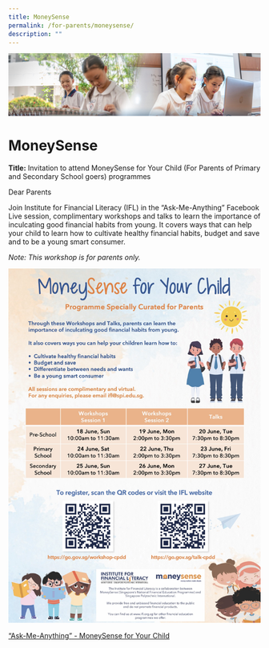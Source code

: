 ```yaml
---
title: MoneySense
permalink: /for-parents/moneysense/
description: ""
---
```

![](/images/ForParents.jpg)

MoneySense
==============

**Title:** Invitation to attend MoneySense for Your Child (For Parents of Primary and Secondary School goers) programmes

Dear Parents

Join Institute for Financial Literacy (IFL) in the “Ask-Me-Anything” Facebook Live session, complimentary workshops and talks to learn the importance of inculcating good financial habits from young. It covers ways that can help your child to learn how to cultivate healthy financial habits, budget and save and to be a young smart consumer.

*Note: This workshop is for parents only.*

![](/images/ms_workshops_and_talks_june_2023.jpg)

[“Ask-Me-Anything” - 
MoneySense for Your Child](/files/ama-fb-25-may-2023.pdf)
